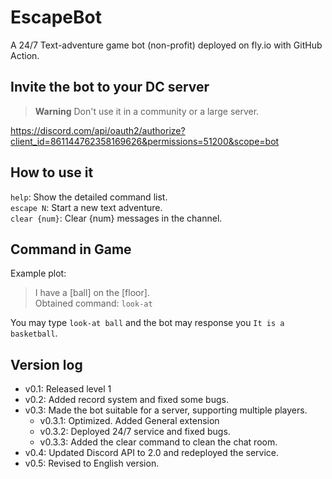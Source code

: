 # EscapeBot

A 24/7 Text-adventure game bot (non-profit) deployed on fly.io with GitHub Action.

## Invite the bot to your DC server
> **Warning**
> Don't use it in a community or a large server.  

https://discord.com/api/oauth2/authorize?client_id=861144762358169626&permissions=51200&scope=bot

## How to use it
`help`: Show the detailed command list.  
`escape N`: Start a new text adventure.  
`clear {num}`: Clear {num} messages in the channel.

## Command in Game
Example plot:
> I have a [ball] on the [floor].  
> Obtained command: `look-at`

You may type `look-at ball` and the bot may response you `It is a basketball`.

## Version log
- v0.1: Released level 1
- v0.2: Added record system and fixed some bugs.
- v0.3: Made the bot suitable for a server, supporting multiple players.
    - v0.3.1: Optimized. Added General extension
    - v0.3.2: Deployed 24/7 service and fixed bugs.
    - v0.3.3: Added the clear command to clean the chat room.
- v0.4: Updated Discord API to 2.0 and redeployed the service.
- v0.5: Revised to English version.
